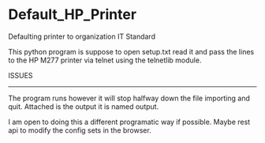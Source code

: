 # Default_HP_Printer
Defaulting printer to organization IT Standard

This python program is suppose to open setup.txt read it and pass the lines to the HP M277 printer via telnet using the telnetlib module.

ISSUES
______

The program runs however it will stop halfway down the file importing and quit. Attached is the output it is named output.

I am open to doing this a different programatic way if possible. Maybe rest api to modify the config sets in the browser.
